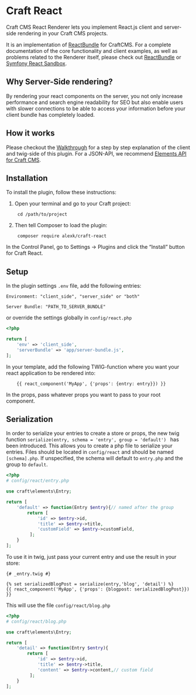 # Craft React

Craft CMS React Renderer lets you implement React.js client and server-side rendering in your Craft CMS projects.

It is an implementation of [ReactBundle](https://github.com/Limenius/ReactRenderer) for CraftCMS. For a complete documentation of the core functionality and client examples, as well as problems related to the Renderer itself, please check out [ReactBundle](https://github.com/Limenius/ReactRenderer) or [Symfony React Sandbox](https://github.com/Limenius/symfony-react-sandbox).

## Why Server-Side rendering?
By rendering your react components on the server, you not only increase performance and search engine readability for SEO but also enable users with slower connections to be able to access your information before your client bundle has completely loaded.

## How it works
Please checkout the [Walkthrough](https://github.com/Limenius/symfony-react-sandbox#walkthrough) for a step by step explanation of the client and twig-side of this plugin. For a JSON-API, we recommend [Elements API for Craft CMS](https://github.com/craftcms/element-api).

## Installation

To install the plugin, follow these instructions:
1. Open your terminal and go to your Craft project:

        cd /path/to/project

2. Then tell Composer to load the plugin: 

        composer require alexk/craft-react
        
In the Control Panel, go to Settings → Plugins and click the “Install” button for Craft React.

## Setup

In the plugin settings `.env` file, add the following entries:

`Environment: "client_side", "server_side" or "both"`

`Server Bundle: "PATH_TO_SERVER_BUNDLE"`

or override the settings globally in `config/react.php`


```php
<?php

return [
    'env' => 'client_side',
    'serverBundle' => 'app/server-bundle.js',
];

```


In your template, add the following TWIG-function where you want your react application to be rendered into:
```twig
    {{ react_component('MyApp', {'props': {entry: entry}}) }}
```

In the props, pass whatever props you want to pass to your root component.


## Serialization

In order to serialize your entries to create a store or props, the new twig function `serialize(entry, schema = 'entry', group = 'default') ` has been introduced. This allows you to create a php file to serialize your entries. Files should be located in `config/react` and should be named `[schema].php`.
If unspecified, the schema will default to `entry.php` and the group to `default`.

```php entry.php
<?php
# config/react/entry.php

use craft\elements\Entry;

return [
    'default' => function(Entry $entry){// named after the group
        return [
            'id' => $entry->id,
            'title' => $entry->title,
            'customField' => $entry->customField,
         ];
    }
];
```

To use it in twig, just pass your current entry and use the result in your store:

```twig 
{# _entry.twig #}

{% set serializedBlogPost = serialize(entry,'blog', 'detail') %}
{{ react_component('MyApp', {'props': {blogpost: serializedBlogPost}}) }}
```

This will use the file `config/react/blog.php`

```php
<?php
# config/react/blog.php

use craft\elements\Entry;

return [
    'detail' => function(Entry $entry){
        return [
            'id' => $entry->id,
            'title' => $entry->title,
            'content' => $entry->content,// custom field
         ];
    }
];

```

